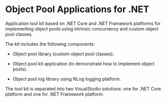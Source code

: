 Object Pool Applications for .NET
=================================

Application tool kit based on .NET Core and .NET Framework platforms for implementing object pools using intrinsic concurrency and custom object pool classes.

The kit includes the following components:

* Object pool library (custom object pool classes).

* Object pool kit application (to demonstrate how to implement object pools).

* Object pool log library using NLog logging platform.

The tool kit is separated into two VisualStudio solutions: one for .NET Core platform and one for .NET Framework platform.
